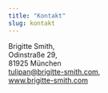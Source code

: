 ```yaml
---
title: "Kontakt"
slug: kontakt
---
```


Brigitte Smith,\
Odinstraße 29,\
81925 München\
tulipan@brigitte-smith.com,\
www.brigitte-smith.com
